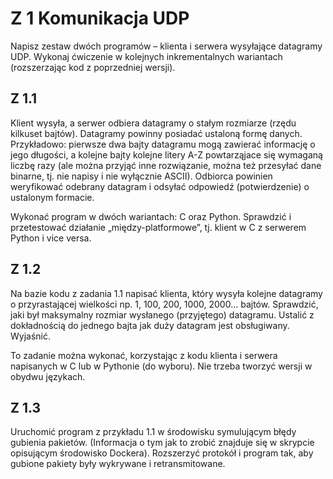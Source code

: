 # Z 1 Komunikacja UDP
Napisz zestaw dwóch programów – klienta i serwera wysyłające datagramy UDP. Wykonaj 
ćwiczenie w kolejnych inkrementalnych wariantach (rozszerzając kod z poprzedniej wersji). 

## Z 1.1
Klient wysyła, a serwer odbiera datagramy o stałym rozmiarze (rzędu kilkuset bajtów). Datagramy 
powinny posiadać ustaloną formę danych. Przykładowo: pierwsze dwa bajty datagramu mogą 
zawierać informację o jego długości, a kolejne bajty kolejne litery A-Z powtarząjace się wymaganą 
liczbę razy (ale można przyjąć inne rozwiązanie, można też przesyłać dane binarne, tj. nie napisy i 
nie wyłącznie ASCII). Odbiorca powinien weryfikować odebrany datagram i odsyłać odpowiedź 
(potwierdzenie) o ustalonym formacie.

Wykonać program w dwóch wariantach: C oraz Python.
Sprawdzić i przetestować działanie „między-platformowe”, tj. klient w C z serwerem Python i vice 
versa.

## Z 1.2
Na bazie kodu z zadania 1.1 napisać klienta, który wysyła kolejne datagramy o przyrastającej 
wielkości np. 1, 100, 200, 1000, 2000… bajtów. Sprawdzić, jaki był maksymalny rozmiar 
wysłanego (przyjętego) datagramu. Ustalić z dokładnością do jednego bajta jak duży datagram jest 
obsługiwany. Wyjaśnić.

To zadanie można wykonać, korzystając z kodu klienta i serwera napisanych w C lub w Pythonie 
(do wyboru). Nie trzeba tworzyć wersji w obydwu językach.

## Z 1.3
Uruchomić program z przykładu 1.1 w środowisku symulującym błędy gubienia pakietów. 
(Informacja o tym jak to zrobić znajduje się w skrypcie opisującym środowisko Dockera). 
Rozszerzyć protokół i program tak, aby gubione pakiety były wykrywane i retransmitowane.
